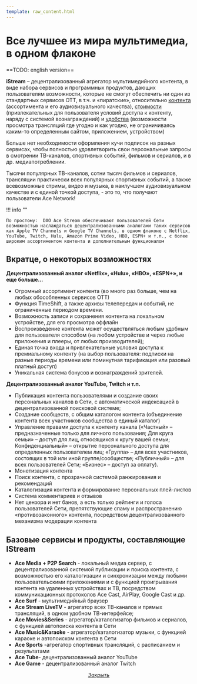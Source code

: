 ```yaml
---
template: raw_content.html
---
```


# Все лучшее из мира мультимедиа, в одном флаконе

==TODO: english version==

**iStream** –  децентрализованный агрегатор мультимедийного контента, в виде набора сервисов и программных продуктов, дающих пользователям возможности, которые не смогут обеспечить ни один из стандартных сервисов ОТТ, в т.ч. и «пиратские», относительно <span style="text-decoration:underline;">контента</span> (ассортимента и его аудиовизуального качества), <span style="text-decoration:underline;">стоимости</span> (привлекательных для пользователя условий доступа к контенту, наряду с системой вознаграждений) и <span style="text-decoration:underline;">удобства</span> (возможности просмотра трансляций где угодно и как угодно, не ограничиваясь каким-то определенным сайтом, приложением, устройством)

Больше нет необходимости оформления кучи подписок на разных сервисах, чтобы полностью удовлетворить свои персональные запросы в смотрении ТВ-каналов, спортивных событий, фильмов и сериалов, и в др. медиапотреблении.

Тысячи популярных ТВ-каналов, сотни тысяч фильмов и сериалов, трансляции практически всех популярных спортивных событий, а также всевозможные стримы, видео и музыка, в наилучшем аудиовизуальном качестве и с единой точкой доступа, - это то, что получают пользователи Ace Network!

!!! info ""

    По простому:  DAO Ace Stream обеспечивают пользователей Сети возможностью наслаждаться децентрализованными аналогами таких сервисов как Apple TV Channels и Google TV Channels, в одном флаконе с Netflix, YouTube, Twitch, Hulu, Amazon Prime Video, HBO, ESPN+ и т.п., с более широким ассортиментом контента и дополнительным функционалом


## Вкратце, о некоторых возможностях

**Децентрализованный аналог «Netflix», «Hulu», «HBO», «ESPN+», и еще больше…**

- Огромный ассортимент контента (во много раз больше, чем на любых обособленных сервисов ОТТ)
- Функция TimeShift, а также архивы телепередач и событий, не ограниченные периодом времени.
- Возможность записи и сохранения контента на локальном устройстве, для его просмотра оффлайн
- Воспроизведение контента может осуществляться любым удобным для пользователя способом (на любом устройстве и через любые приложения и плееры, от любых производителей);
- Единая точка входа и привлекательные условия доступа к премиальному контенту (на выбор пользователя: подписки на разные периоды времени или поминутная тарификация или разовый платный доступ)
- Уникальная система бонусов и вознаграждений зрителей.


**Децентрализованный аналог YouTube, Twitch и т.п.**

- Публикация контента пользователями и создание своих персональных каналов в Сети, с автоматической индексацией в децентрализованной поисковой системе;
- Создание сообществ, с общим каталогом контента (объединение контента всех участников сообщества в единый каталог)
- Управление правами доступа к контенту канала («Частный» – предназначенные только для личного пользования; Для круга семьи» – доступ для лиц, относящихся к кругу вашей семьи; Конфиденциальный» – открытие персонального доступа для определенных пользователем лиц; «Группа» – для всех участников, состоящих в той или иной группе/сообществе; «Публичный» – для всех пользователей Сети; «Бизнес» – доступ за оплату).
- Монетизация контента
- Поиск контента, с прозрачной системой ранжирования и рекомендаций
- Каталогизация контента и формирование персональных плей-листов
- Система комментариев и отзывов
- Нет цензора и нет банов, а есть только рейтинги и голоса пользователей Сети, препятствующие спаму и распространению «противозаконного» контента, посредством децентрализованного механизма модерации контента


## Базовые сервисы и продукты, составляющие IStream

- **Ace Media + P2P Search** - локальный медиа сервер, с децентрализованной системой публикации и поиска контента, с возможностью его каталогизации и синхронизации между любыми пользовательскими приложениями и с функцией проигрывания контента на удаленных устройствах и ТВ, посредством коммуникационных протоколов Ace Cast, AirPlay, Google Cast и др.
- **Ace Surf** -  мультимедийный браузер
- **Ace Stream LiveTV** - агрегатор всех ТВ-каналов и прямых трансляций, в одном удобном ТВ-интерфейсе;
- **Ace Movies&Series** - агрегатор/каталогизатор фильмов и сериалов, с функцией автопоиска контента в Сети
- **Ace Music&Karaoke** - агрегатор/каталогизатор музыки, с функцией караоке и автопоиском контента в Сети
- **Ace Sports** -агрегатор спортивных трансляций, с расписанием и результатами
- **Ace Tube**- децентрализованный аналог YouTube
- **Ace Game** - децентрализованный аналог Twitch

<p style="text-align: center">
    <em>
        <a class="md-button mdx-button--transparent-light close-popup-inner" href="#">
            Закрыть
        </a>
    </em>
</p>
